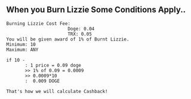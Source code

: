 When you Burn Lizzie Some Conditions Apply..
-

```
Burning Lizzie Cost Fee:
                       Doge: 0.04 
                       TRX: 0.05
You will be given award of 1% of Burnt Lizzie.
Minimum: 10
Maximum: ANY

if 10 -
       : 1 price = 0.09 doge
       >> 1% of 0.09 = 0.0009
       >> 0.0009*10 
       :  0.009 DOGE

That's how we will calculate Cashback!
```

